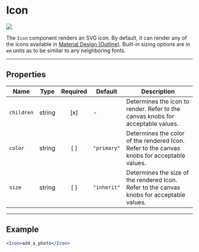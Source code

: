 # Icon

<!--<img src="https://img.shields.io/badge/status-deprecated-red.svg">-->
<!--<img src="https://img.shields.io/badge/status-in_development-yellow.svg">-->
<img src="https://img.shields.io/badge/status-stable-green.svg">

The `Icon` component renders an SVG icon. By default, it can render any of the icons available in [Material Design (Outline)](https://material.io/tools/icons/?style=outline). Built-in sizing options are in `em` units as to be similar to any neighboring fonts.

---

## Properties
Name | Type | Required | Default | Description
--- | --- |:---:| --- | ---
`children` | string | [x] | - | Determines the icon to render. Refer to the canvas knobs for acceptable values.
`color` | string | [ ] | `"primary"` | Determines the color of the rendered Icon. Refer to the canvas knobs for acceptable values.
`size` | string | [ ] | `"inherit"` | Determines the size of the rendered Icon. Refer to the canvas knobs for acceptable values.

---

## Example
```jsx
<Icon>add_a_photo</Icon>
```